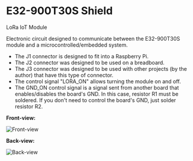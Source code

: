 # E32-900T30S Shield
 LoRa IoT Module

Electronic circuit designed to communicate between the E32-900T30S module and a microcontrolled/embedded system.

- The J1 connector is designed to fit into a Raspberry Pi.
- The J2 connector was designed to be used on a breadboard.
- The J3 connector was designed to be used with other projects (by the author) that have this type of connector.
- The control signal "LORA_ON" allows turning the module on and off.
- The GND_ON control signal is a signal sent from another board that enables/disables the board's GND. In this case, resistor R1 must be soldered. If you don't need to control the board's GND, just solder resistor R2.

**Front-view:**

![Front-view](https://github.com/LuizFernandoOliveira/E32-900T30S/assets/50978651/f4d01685-a2fc-460d-9d84-575fa56ca3d9)

**Back-view:**

![Back-view](https://github.com/LuizFernandoOliveira/E32-900T30S/assets/50978651/c0a690ce-c4cd-4df9-a801-7e80d8c7ef85)

